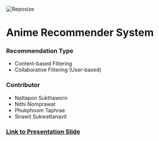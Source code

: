 ![Reposize](https://img.shields.io/github/repo-size/phukphoom/anime-recommander-system)

# **Anime Recommender System**

### **Recommendation Type**
- Content-based Filtering
- Collaborative Filtering (User-based)

### **Contributor**
- Nattapon Sukthaworn
- Nithi Nomprawat
- Phukphoom Taphrae
- Sirawit Sukwattanavit

### [Link to Presentation Slide](https://www.canva.com/design/DAFg5_PK30o/4AbUgzSWPoX7ATUfjzu3Yg/edit?utm_content=DAFg5_PK30o&utm_campaign=designshare&utm_medium=link2&utm_source=sharebutton)

